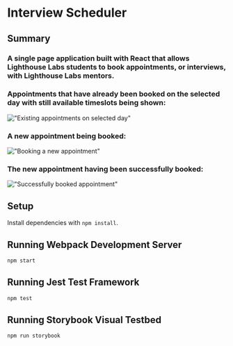 # Interview Scheduler

## Summary

### A single page application built with React that allows Lighthouse Labs students to book appointments, or interviews, with Lighthouse Labs mentors.

### Appointments that have already been booked on the selected day with still available timeslots being shown:
!["Existing appointments on selected day"](https://github.com/mrklep90/lighthouse-labs-scheduler/blob/master/docs/existing_appointments.png?raw=true)

### A new appointment being booked:
!["Booking a new appointment"](https://github.com/mrklep90/lighthouse-labs-scheduler/blob/master/docs/booking_an_appointment.png?raw=true)

### The new appointment having been successfully booked:
!["Successfully booked appointment"](https://github.com/mrklep90/lighthouse-labs-scheduler/blob/master/docs/new_appointment.png?raw=true) 

## Setup

Install dependencies with `npm install`.

## Running Webpack Development Server

```sh
npm start
```

## Running Jest Test Framework

```sh
npm test
```

## Running Storybook Visual Testbed

```sh
npm run storybook
```
